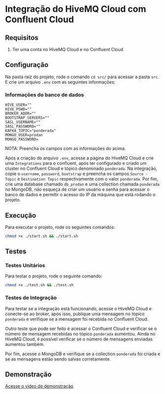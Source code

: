 # Integração do HiveMQ Cloud com Confluent Cloud

## Requisitos

1. Ter uma conta no HiveMQ Cloud e no Confluent Cloud

## Configuração

Na pasta raiz do projeto, rode o comando `cd src/` para acessar a pasta `src`. E crie um arquivo `.env` com as seguintes informações:

### Informações do banco de dados

```env
HIVE_USER=""
HIVE_PSWD=""
BROKER_ADDR=""
BOOTSTRAP_SERVERS=""
SASL_USERNAME=""
SASL_PASSWORD=""
KAFKA_TOPIC="ponderada"
MONGO_USER=prodan
MONGO_PASSWORD=
```

NOTA: Preencha os campos com as informações do acima.

Após a criação do arquivo `.env`, acesse a página do HiveMQ Cloud e crie uma `Integrations` para o confluent, após ter configurado e criado um cluster no Confluent Cloud e tópico denominado `ponderada`. Na integração, copie o `username`, `password`, `bootstrap` e preencha os campos `Source - Topic` e `Destination Topic` respectivamente com o valor `ponderada`. Por fim, crie uma database chamado `db_prodan` e uma collection chamada `ponderada` no MongoDB, não esqueça de criar um usuário e senha para acessar o banco de dados e permitir o acesso do IP da máquina que está rodando o projeto.


## Execução
Para executar o projeto, rode os seguintes comandos:

```bash
chmod +x ./start.sh && ./start.sh
```
## Testes

### Testes Unitários
Para testar o projeto, rode o seguinte comando:

```bash
chmod +x ./test.sh && ./test.sh
```
### Testes de Integração

Para testar se a integração está funcionando, acesse o HiveMQ Cloud e conecte-se ao broker, após isso, publique uma mensagem no tópico `ponderada` e verifique se a mensagem foi recebida no Confluent Cloud.

Outro teste que pode ser feito é acessar o Confluent Cloud e verificar se o número de mensagem recebidas no tópico `ponderada` aumentou. Ainda no HiveMQ Cloud, é possível verificar se o número de mensagens enviadas aumentou também.

Por fim, acesse o MongoDB e verifique se a collection `ponderada` foi criada e se as mensagens estão sendo salvas corretamente.

## Demonstração

[Acesse o vídeo de demonstração](https://drive.google.com/file/d/1tGMzctc_M7hDEaO4wrg8F0FN3jcqxOUb/view?usp=sharing)